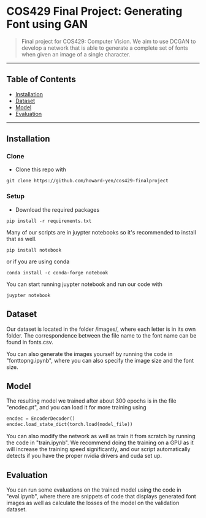 # COS429 Final Project: Generating Font using GAN
> Final project for COS429: Computer Vision. We aim to use DCGAN to develop a network that is able to generate a complete set of fonts when given an image of a single character.

---
## Table of Contents

- [Installation](#installation)
- [Dataset](#Dataset)
- [Model](#Model)
- [Evaluation](#Evaluation)

---
## Installation

### Clone
- Clone this repo with
``` shell
git clone https://github.com/howard-yen/cos429-finalproject
```

### Setup
- Download the required packages
``` shell
pip install -r requirements.txt
```
Many of our scripts are in juypter notebooks so it's recommended to install that as well.
``` shell
pip install notebook
```
or if you are using conda
``` shell
conda install -c conda-forge notebook
```
You can start running juypter notebook and run our code with 
``` shell
juypter notebook
```

## Dataset

Our dataset is located in the folder /images/, where each letter is in its own folder. The correspondence between the file name to the font name can be found in fonts.csv.

You can also generate the images yourself by running the code in "fonttopng.ipynb", where you can also specify the image size and the font size.

## Model

The resulting model we trained after about 300 epochs is in the file "encdec.pt", and you can load it for more training using 
``` python
encdec = EncoderDecoder()
encdec.load_state_dict(torch.load(model_file))
```
You can also modify the network as well as train it from scratch by running the code in "train.ipynb".
We recommend doing the training on a GPU as it will increase the training speed significantly, and our script automatically detects if you have the proper nvidia drivers and cuda set up. 

## Evaluation

You can run some evaluations on the trained model using the code in "eval.ipynb", where there are snippets of code that displays generated font images as well as calculate the losses of the model on the validation dataset.

